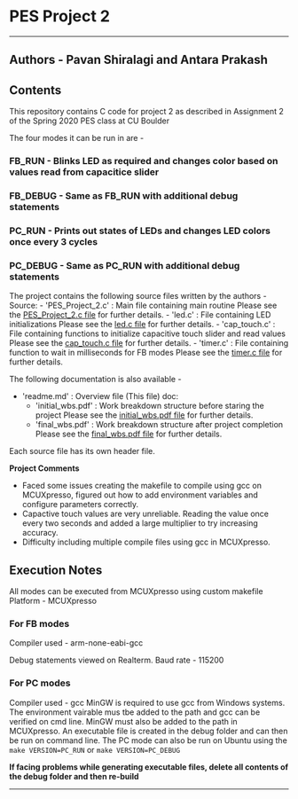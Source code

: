 # PES Project 2
----------------------------------------------------------------------------------------------------------------------------------------------------

## Authors - Pavan Shiralagi and Antara Prakash

## Contents

This repository contains C code for project 2 as described in Assignment 2 of the Spring 2020 PES class at CU Boulder 

The four modes it can be run in are - 
### FB_RUN - Blinks LED as required and changes color based on values read from capacitice slider
### FB_DEBUG - Same as FB_RUN with additional debug statements
### PC_RUN - Prints out states of LEDs and changes LED colors once every 3 cycles
### PC_DEBUG - Same as PC_RUN with additional debug statements

The project contains the following source files written by the authors -
Source:
	- 'PES_Project_2.c' : Main file containing main routine
Please see the [PES_Project_2.c file](/source/PES_Project_2.c) for further details.
	- 'led.c' : File containing LED initializations
Please see the [led.c file](/source/led.c) for further details.
	- 'cap_touch.c'	: File containing functions to initialize capacitive touch slider and read values 
Please see the [cap_touch.c file](/source/cap_touch.c) for further details.
	- 'timer.c' : File containing function to wait in milliseconds for FB modes
Please see the [timer.c file](/source/timer.c) for further details.

The following documentation is also available - 
- 'readme.md' : Overview file (This file)
doc:
	- 'initial_wbs.pdf' : Work breakdown structure before staring the project
Please see the [initial_wbs.pdf file](/doc/initial_wbs.pdf) for further details.
	- 'final_wbs.pdf' : Work breakdown structure after project completion
Please see the [final_wbs.pdf file](/doc/final_wbs.pdf) for further details.

Each source file has its own header file.

**Project Comments**

- Faced some issues creating the makefile to compile using gcc on MCUXpresso, figured out how to add 
  environment variables and configure parameters correctly.
- Capactive touch values are very unreliable.  Reading the value once every two seconds and added a large multiplier to try increasing accuracy.
- Difficulty including multiple compile files using gcc in MCUXpresso.

## Execution Notes

All modes can be executed from MCUXpresso using custom makefile
Platform - MCUXpresso

### For FB modes
Compiler used - arm-none-eabi-gcc

Debug statements viewed on Realterm. Baud rate - 115200

### For PC modes
Compiler used - gcc
MinGW is required to use gcc from Windows systems.  The environment vairable mus tbe added to the path and gcc can be verified on cmd line.
MinGW must also be added to the path in MCUXpresso.
An executable file is created in the debug folder and can then be run on command line.
The PC mode can also be run on Ubuntu using the `make VERSION=PC_RUN` or `make VERSION=PC_DEBUG`

**If facing problems while generating executable files, delete all contents of the debug folder and then re-build**

-----------------------------------------------------------------------------------------------------------------------------------------------------